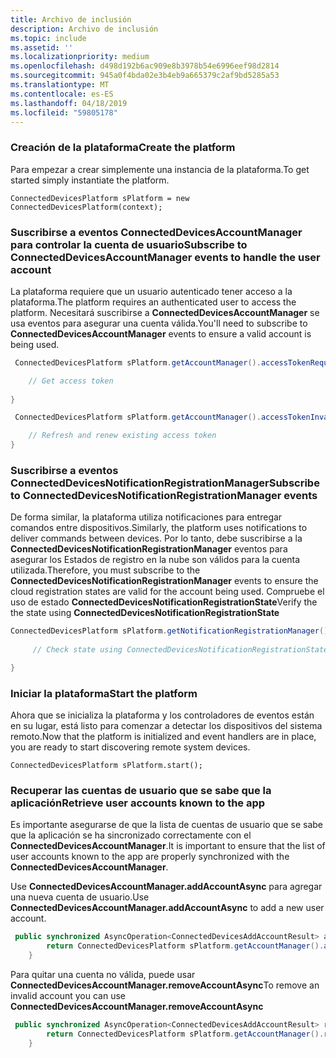 ```yaml
---
title: Archivo de inclusión
description: Archivo de inclusión
ms.topic: include
ms.assetid: ''
ms.localizationpriority: medium
ms.openlocfilehash: d498d192b6ac909e8b3978b54e6996eef98d2814
ms.sourcegitcommit: 945a0f4bda02e3b4eb9a665379c2af9bd5285a53
ms.translationtype: MT
ms.contentlocale: es-ES
ms.lasthandoff: 04/18/2019
ms.locfileid: "59805178"
---
```

### <a name="create-the-platform"></a><span data-ttu-id="ef8fc-103">Creación de la plataforma</span><span class="sxs-lookup"><span data-stu-id="ef8fc-103">Create the platform</span></span>


<span data-ttu-id="ef8fc-104">Para empezar a crear simplemente una instancia de la plataforma.</span><span class="sxs-lookup"><span data-stu-id="ef8fc-104">To get started simply instantiate the platform.</span></span>

`ConnectedDevicesPlatform sPlatform = new ConnectedDevicesPlatform(context);`

### <a name="subscribe-to-connecteddevicesaccountmanager-events-to-handle-the-user-account"></a><span data-ttu-id="ef8fc-105">Suscribirse a eventos ConnectedDevicesAccountManager para controlar la cuenta de usuario</span><span class="sxs-lookup"><span data-stu-id="ef8fc-105">Subscribe to ConnectedDevicesAccountManager events to handle the user account</span></span> 

<span data-ttu-id="ef8fc-106">La plataforma requiere que un usuario autenticado tener acceso a la plataforma.</span><span class="sxs-lookup"><span data-stu-id="ef8fc-106">The platform requires an authenticated user to access the platform.</span></span>  <span data-ttu-id="ef8fc-107">Necesitará suscribirse a **ConnectedDevicesAccountManager** se usa eventos para asegurar una cuenta válida.</span><span class="sxs-lookup"><span data-stu-id="ef8fc-107">You'll need to subscribe to **ConnectedDevicesAccountManager** events to ensure a valid account is being used.</span></span> 

```Java
 ConnectedDevicesPlatform sPlatform.getAccountManager().accessTokenRequested().subscribe((accountManager, args) -> {

    // Get access token
                 
}
```

```Java
 ConnectedDevicesPlatform sPlatform.getAccountManager().accessTokenInvalidated().subscribe((accountManager, args) -> {

    // Refresh and renew existing access token
}
```


### <a name="subscribe-to-connecteddevicesnotificationregistrationmanager-events"></a><span data-ttu-id="ef8fc-108">Suscribirse a eventos ConnectedDevicesNotificationRegistrationManager</span><span class="sxs-lookup"><span data-stu-id="ef8fc-108">Subscribe to ConnectedDevicesNotificationRegistrationManager events</span></span>

<span data-ttu-id="ef8fc-109">De forma similar, la plataforma utiliza notificaciones para entregar comandos entre dispositivos.</span><span class="sxs-lookup"><span data-stu-id="ef8fc-109">Similarly, the platform uses notifications to deliver commands between devices.</span></span>  <span data-ttu-id="ef8fc-110">Por lo tanto, debe suscribirse a la **ConnectedDevicesNotificationRegistrationManager** eventos para asegurar los Estados de registro en la nube son válidos para la cuenta utilizada.</span><span class="sxs-lookup"><span data-stu-id="ef8fc-110">Therefore, you must subscribe to the **ConnectedDevicesNotificationRegistrationManager** events to ensure the cloud registration states are valid for the account being used.</span></span>  <span data-ttu-id="ef8fc-111">Compruebe el uso de estado **ConnectedDevicesNotificationRegistrationState**</span><span class="sxs-lookup"><span data-stu-id="ef8fc-111">Verify the the state using **ConnectedDevicesNotificationRegistrationState**</span></span>

```Java
ConnectedDevicesPlatform sPlatform.getNotificationRegistrationManager().notificationRegistrationStateChanged().subscribe((notificationRegistrationManager, args) -> {
    
     // Check state using ConnectedDevicesNotificationRegistrationState enum

}
```
### <a name="start-the-platform"></a><span data-ttu-id="ef8fc-112">Iniciar la plataforma</span><span class="sxs-lookup"><span data-stu-id="ef8fc-112">Start the platform</span></span>
<span data-ttu-id="ef8fc-113">Ahora que se inicializa la plataforma y los controladores de eventos están en su lugar, está listo para comenzar a detectar los dispositivos del sistema remoto.</span><span class="sxs-lookup"><span data-stu-id="ef8fc-113">Now that the platform is initialized and event handlers are in place, you are ready to start discovering remote system devices.</span></span>  

`ConnectedDevicesPlatform sPlatform.start();`

### <a name="retrieve-user-accounts-known-to-the-app"></a><span data-ttu-id="ef8fc-114">Recuperar las cuentas de usuario que se sabe que la aplicación</span><span class="sxs-lookup"><span data-stu-id="ef8fc-114">Retrieve user accounts known to the app</span></span>

<span data-ttu-id="ef8fc-115">Es importante asegurarse de que la lista de cuentas de usuario que se sabe que la aplicación se ha sincronizado correctamente con el **ConnectedDevicesAccountManager**.</span><span class="sxs-lookup"><span data-stu-id="ef8fc-115">It is important to ensure that the list of user accounts known to the app are properly synchronized with the **ConnectedDevicesAccountManager**.</span></span>

<span data-ttu-id="ef8fc-116">Use **ConnectedDevicesAccountManager.addAccountAsync** para agregar una nueva cuenta de usuario.</span><span class="sxs-lookup"><span data-stu-id="ef8fc-116">Use **ConnectedDevicesAccountManager.addAccountAsync** to add a new user account.</span></span>

```Java
 public synchronized AsyncOperation<ConnectedDevicesAddAccountResult> addAccountToAccountManagerAsync(ConnectedDevicesAccount account) {
        return ConnectedDevicesPlatform sPlatform.getAccountManager().addAccountAsync(account);
    }
```

<span data-ttu-id="ef8fc-117">Para quitar una cuenta no válida, puede usar **ConnectedDevicesAccountManager.removeAccountAsync**</span><span class="sxs-lookup"><span data-stu-id="ef8fc-117">To remove an invalid account you can use **ConnectedDevicesAccountManager.removeAccountAsync**</span></span>

```Java
 public synchronized AsyncOperation<ConnectedDevicesAddAccountResult> removeAccountToAccountManagerAsync(ConnectedDevicesAccount account) {
        return ConnectedDevicesPlatform sPlatform.getAccountManager().removeAccountAsync(account);
    }
```